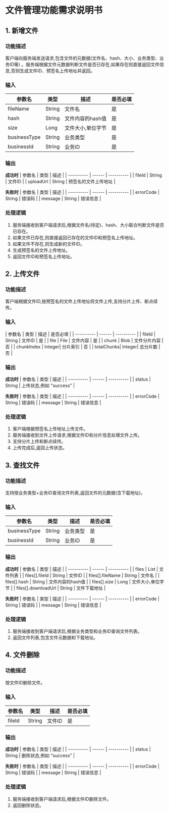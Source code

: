 # 文件管理功能需求说明书

## 1. 新增文件

### 功能描述

客户端向服务端发送请求,包含文件的元数据(文件名、hash、大小、业务类型、业务ID等)
。服务端根据文件元数据判断文件是否已存在,如果存在则直接返回文件信息,否则生成文件ID、预签名上传地址并返回。

### 输入

| 参数名          | 类型     | 描述         | 是否必填 |
|--------------|--------|------------|------|
| fileName     | String | 文件名        | 是    |
| hash         | String | 文件内容的hash值 | 是    |
| size         | Long   | 文件大小,单位字节  | 是    |
| businessType | String | 业务类型       | 是    |
| businessId   | String | 业务ID       | 是    |

### 输出

**成功时**
| 参数名 | 类型 | 描述 |
| ---------- | ------ | ---------- |
| fileId | String | 文件ID |
| uploadUrl | String | 预签名的文件上传地址 |

**失败时**
| 参数名 | 类型 | 描述 |
| ---------- | ------ | ---------- |
| errorCode | String | 错误码 |
| message | String | 错误信息 |

### 处理逻辑

1. 服务端接收到客户端请求后,根据文件名(待定)、hash、大小联合判断文件是否已存在。
2. 如果文件已存在,则直接返回已存在的文件ID和预签名上传地址。
3. 如果文件不存在,则生成新的文件ID。
4. 生成预签名的文件上传地址。
5. 返回文件ID和预签名上传地址。

## 2. 上传文件

### 功能描述

客户端根据文件ID,按预签名的文件上传地址将文件上传,支持分片上传、断点续传。

### 输入

| 参数名 | 类型 | 描述 | 是否必填 |
| ---------- | ------ | ---------- |
| fileId | String | 文件ID | 是 |
| file | File | 文件内容 | 是 |
| chunk | Blob | 文件分片内容 | 否 |
| chunkIndex | Integer| 分片索引 | 否 |
| totalChunks| Integer| 总分片数 | 否 |

### 输出

**成功时**
| 参数名 | 类型 | 描述 |
| ---------- | ------ | ---------- |
| status | String | 上传状态,例如 "success" |

**失败时**
| 参数名 | 类型 | 描述 |
| ---------- | ------ | ---------- |
| errorCode | String | 错误码 |
| message | String | 错误信息 |

### 处理逻辑

1. 客户端根据预签名上传地址上传文件。
2. 服务端接收到文件上传请求,根据文件ID和分片信息处理文件上传。
3. 支持分片上传和断点续传。
4. 上传完成后,返回上传状态。

## 3. 查找文件

### 功能描述

支持按业务类型+业务ID查询文件列表,返回文件的元数据(含下载地址)。

### 输入

| 参数名          | 类型     | 描述   | 是否必填 |
|--------------|--------|------|------|
| businessType | String | 业务类型 | 是    |
| businessId   | String | 业务ID | 是    |

### 输出

**成功时**
| 参数名 | 类型 | 描述 |
| ---------- | ------ | ---------- |
| files | List | 文件列表 |
| files[].fileId | String | 文件ID |
| files[].fileName | String | 文件名 |
| files[].hash | String | 文件内容的hash值 |
| files[].size | Long | 文件大小,单位字节 |
| files[].downloadUrl | String | 文件下载地址 |

**失败时**
| 参数名 | 类型 | 描述 |
| ---------- | ------ | ---------- |
| errorCode | String | 错误码 |
| message | String | 错误信息 |

### 处理逻辑

1. 服务端接收到客户端请求后,根据业务类型和业务ID查询文件列表。
2. 返回文件列表,包含文件元数据和下载地址。

## 4. 文件删除

### 功能描述

按文件ID删除文件。

### 输入

| 参数名    | 类型     | 描述   | 是否必填 |
|--------|--------|------|------|
| fileId | String | 文件ID | 是    |

### 输出

**成功时**
| 参数名 | 类型 | 描述 |
| ---------- | ------ | ---------- |
| status | String | 删除状态,例如 "success" |

**失败时**
| 参数名 | 类型 | 描述 |
| ---------- | ------ | ---------- |
| errorCode | String | 错误码 |
| message | String | 错误信息 |

### 处理逻辑

1. 服务端接收到客户端请求后,根据文件ID删除文件。
2. 返回删除状态。
